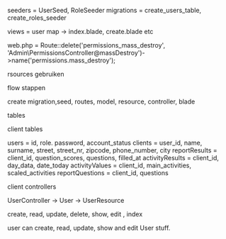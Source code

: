 seeders = UserSeed, RoleSeeder
migrations =  create_users_table, create_roles_seeder

views = user map -> index.blade, create.blade etc

web.php =     Route::delete('permissions_mass_destroy', 'Admin\PermissionsController@massDestroy')->name('permissions.mass_destroy');

rsources gebruiken

flow stappen

create migration,seed, routes, model, resource, controller, blade

tables

client tables

users = id, role. password, account_status
clients = user_id, name, surname, street, street_nr, zipcode, phone_number, city
reportResults = client_id, question_scores, questions, filled_at
activityResults = client_id, day_data, date_today
activityValues = client_id, main_activities, scaled_activities
reportQuestions = client_id, questions

client controllers

UserController -> User -> UserResource

create, read, update, delete, show, edit , index

user can create, read, update, show and edit User stuff.



